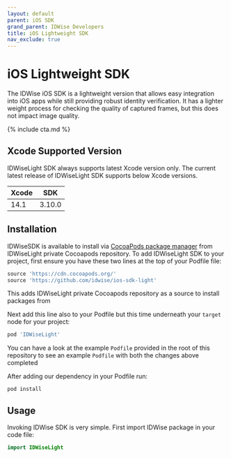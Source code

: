 ```yaml
---
layout: default
parent: iOS SDK
grand_parent: IDWise Developers
title: iOS Lightweight SDK 
nav_exclude: true
---
```

# iOS Lightweight SDK

The IDWise iOS SDK is a lightweight version that allows easy integration into iOS apps while still providing robust identity verification. It has a lighter weight process for checking the quality of captured frames, but this does not impact image quality.

{% include cta.md %}

## Xcode Supported Version

IDWiseLight SDK always supports latest Xcode version only. The current latest release of IDWiseLight SDK supports below Xcode versions.

|  Xcode  | SDK    |  
| ------- | ------ |
| 14.1    | 3.10.0  |



## Installation

IDWiseSDK is available to install via [CocoaPods package manager](https://cocoapods.org) from IDWiseLight private Cocoapods repository.
To add IDWiseLight SDK to your project, first ensure you have these two lines at the top of your Podfile file:

```ruby
source 'https://cdn.cocoapods.org/'
source 'https://github.com/idwise/ios-sdk-light'
```

This adds IDWiseLight private Cocoapods repository as a source to install packages from

Next add this line also to your Podfile but this time underneath your `target` node for your project:

```ruby
pod 'IDWiseLight'
```

You can have a look at the example `Podfile` provided in the root of this repository to see an example `Podfile` with both the changes above completed

After adding our dependency in your Podfile run:

```
pod install
```

## Usage

Invoking IDWise SDK is very simple. First import IDWise package in your code file:

```swift
import IDWiseLight
```
